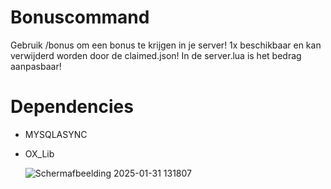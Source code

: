 # Bonuscommand
Gebruik /bonus om een bonus te krijgen in je server! 1x beschikbaar en kan verwijderd worden door de claimed.json! In de server.lua is het bedrag aanpasbaar!

# Dependencies
- MYSQLASYNC
- OX_Lib






  ![Schermafbeelding 2025-01-31 131807](https://github.com/user-attachments/assets/382923f2-da11-44ea-84f1-38bfc250ec89)
